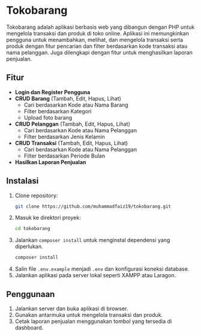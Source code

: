 # Tokobarang

Tokobarang adalah aplikasi berbasis web yang dibangun dengan PHP untuk mengelola transaksi dan produk di toko online. Aplikasi ini memungkinkan pengguna untuk menambahkan, melihat, dan mengelola transaksi serta produk dengan fitur pencarian dan filter berdasarkan kode transaksi atau nama pelanggan. Juga dilengkapi dengan fitur untuk menghasilkan laporan penjualan.

## Fitur
- **Login dan Register Pengguna** 
- **CRUD Barang** (Tambah, Edit, Hapus, Lihat)
  - Cari berdasarkan Kode atau Nama Barang
  - Filter berdasarkan Kategori
  - Upload foto barang
- **CRUD Pelanggan** (Tambah, Edit, Hapus, Lihat)
  - Cari berdasarkan Kode atau Nama Pelanggan
  - Filter berdasarkan Jenis Kelamin
- **CRUD Transaksi** (Tambah, Edit, Hapus, Lihat)
  - Cari berdasarkan Kode atau Nama Pelanggan
  - Filter berdasarkan Periode Bulan
- **Hasilkan Laporan Penjualan**


## Instalasi
1. Clone repository:
    ```bash
    git clone https://github.com/muhammadfaiz19/tokobarang.git
    ```
2. Masuk ke direktori proyek:
    ```bash
    cd tokobarang
    ```
3. Jalankan `composer install` untuk menginstal dependensi yang diperlukan.
    ```bash
    composer install
    ```
4. Salin file `.env.example` menjadi `.env` dan konfigurasi koneksi database.
5. Jalankan aplikasi pada server lokal seperti XAMPP atau Laragon.

## Penggunaan
1. Jalankan server dan buka aplikasi di browser.
2. Gunakan antarmuka untuk mengelola transaksi dan produk.
3. Cetak laporan penjualan menggunakan tombol yang tersedia di dashboard.